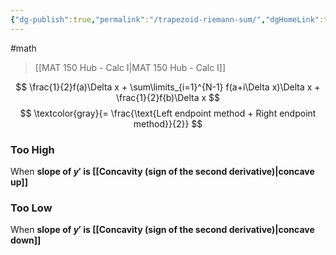 ```yaml
---
{"dg-publish":true,"permalink":"/trapezoid-riemann-sum/","dgHomeLink":true,"dgPassFrontmatter":false,"dgShowLocalGraph":true}
---
```


#math 
> [[MAT 150 Hub - Calc I|MAT 150 Hub - Calc I]]

<style>
.container {font-family: sans-serif; text-align: center;}
.button-wrapper button {z-index: 1;height: 40px; width: 100px; margin: 10px;padding: 5px;}
.excalidraw .App-menu_top .buttonList { display: flex;}
.excalidraw-wrapper { height: 800px; margin: 50px; position: relative;}
:root[dir="ltr"] .excalidraw .layer-ui__wrapper .zen-mode-transition.App-menu_bottom--transition-left {transform: none;}
</style><script src="https://unpkg.com/react@17/umd/react.production.min.js"></script><script src="https://unpkg.com/react-dom@17/umd/react-dom.production.min.js"></script><script type="text/javascript" src="https://unpkg.com/@excalidraw/excalidraw@0.12.0/dist/excalidraw.production.min.js"></script><div id="Reimann_Sums_2022-10-17_1106.43.excalidraw.md1"></div><script>(function(){const InitialData={"type":"excalidraw","version":2,"source":"https://excalidraw.com","elements":[{"type":"line","version":942,"versionNonce":874351315,"isDeleted":false,"id":"nu5CawWojX7lu5bc0AYEa","fillStyle":"hachure","strokeWidth":1,"strokeStyle":"solid","roughness":0,"opacity":100,"angle":0,"x":-136.5199415140677,"y":-151.36678172696423,"strokeColor":"#000000","backgroundColor":"#fa5252","width":233.57876213650516,"height":96.91645843842508,"seed":147721981,"groupIds":[],"strokeSharpness":"round","boundElements":[],"updated":1666030089980,"link":null,"locked":false,"startBinding":null,"endBinding":null,"lastCommittedPoint":null,"startArrowhead":null,"endArrowhead":null,"points":[[0,0],[121.111243089158,-24.60803539177826],[233.57876213650516,-96.91645843842508]]},{"id":"IR3tWrubx9mKvJmnqndU3","type":"line","x":-107.10229578591773,"y":-104.96364938798118,"width":54.60043982009564,"height":61.42547038931474,"angle":0,"strokeColor":"#c92a2a","backgroundColor":"#fa5252","fillStyle":"hachure","strokeWidth":1,"strokeStyle":"solid","roughness":1,"opacity":100,"groupIds":[],"strokeSharpness":"sharp","seed":1740107069,"version":239,"versionNonce":1037543795,"isDeleted":false,"boundElements":null,"updated":1666030054309,"link":null,"locked":false,"points":[[0,0],[-0.853134923225582,-52.467594375934056],[53.747304896870055,-60.57235173828439],[53.32072929915964,0.8531186510303392],[0,0]],"lastCommittedPoint":[-2.9859640951919744,0.4265593255151998],"startBinding":null,"endBinding":null,"startArrowhead":null,"endArrowhead":null},{"type":"line","version":442,"versionNonce":1395918589,"isDeleted":false,"id":"IC7vv0Ck_x_V73EiExL8C","fillStyle":"hachure","strokeWidth":1,"strokeStyle":"solid","roughness":1,"opacity":100,"angle":0,"x":-52.075312912502085,"y":-103.04410801487,"strokeColor":"#c92a2a","backgroundColor":"#fa5252","width":58.439506294122815,"height":85.73975874856103,"seed":639347613,"groupIds":[],"strokeSharpness":"sharp","boundElements":[],"updated":1666030068417,"link":null,"locked":false,"startBinding":null,"endBinding":null,"lastCommittedPoint":null,"startArrowhead":null,"endArrowhead":null,"points":[[0,0],[1.2796942487408351,-61.42548666150998],[58.439506294122815,-85.73975874856103],[56.733252719866826,-1.2797430653264286],[0,0]]},{"type":"line","version":599,"versionNonce":1769643645,"isDeleted":false,"id":"BD6aOq6CR9mmUVVHhxxla","fillStyle":"hachure","strokeWidth":1,"strokeStyle":"solid","roughness":1,"opacity":100,"angle":0,"x":6.7908015237215285,"y":-103.36404378120167,"strokeColor":"#c92a2a","backgroundColor":"#fa5252","width":56.733252719866826,"height":121.99785467198957,"seed":1810223347,"groupIds":[],"strokeSharpness":"sharp","boundElements":[],"updated":1666030080885,"link":null,"locked":false,"startBinding":null,"endBinding":null,"lastCommittedPoint":null,"startArrowhead":null,"endArrowhead":null,"points":[[0,0],[0.8531349232256318,-85.73972620417061],[56.30667712215644,-121.99785467198959],[56.733252719866826,-1.2797430653264286],[0,0]]}],"appState":{"theme":"light","viewBackgroundColor":"#ffffff","currentItemStrokeColor":"#c92a2a","currentItemBackgroundColor":"#fa5252","currentItemFillStyle":"hachure","currentItemStrokeWidth":1,"currentItemStrokeStyle":"solid","currentItemRoughness":1,"currentItemOpacity":100,"currentItemFontFamily":1,"currentItemFontSize":20,"currentItemTextAlign":"left","currentItemStrokeSharpness":"sharp","currentItemStartArrowhead":null,"currentItemEndArrowhead":"arrow","currentItemLinearStrokeSharpness":"sharp","gridSize":null,"colorPalette":{}},"files":{}};InitialData.scrollToContent=true;App=()=>{const e=React.useRef(null),t=React.useRef(null),[n,i]=React.useState({width:void 0,height:void 0});return React.useEffect(()=>{i({width:t.current.getBoundingClientRect().width,height:t.current.getBoundingClientRect().height});const e=()=>{i({width:t.current.getBoundingClientRect().width,height:t.current.getBoundingClientRect().height})};return window.addEventListener("resize",e),()=>window.removeEventListener("resize",e)},[t]),React.createElement(React.Fragment,null,React.createElement("div",{className:"excalidraw-wrapper",ref:t},React.createElement(ExcalidrawLib.Excalidraw,{ref:e,width:n.width,height:n.height,initialData:InitialData,viewModeEnabled:!0,zenModeEnabled:!0,gridModeEnabled:!1})))},excalidrawWrapper=document.getElementById("Reimann_Sums_2022-10-17_1106.43.excalidraw.md1");ReactDOM.render(React.createElement(App),excalidrawWrapper);})();</script>
$$
\frac{1}{2}f(a)\Delta x +  \sum\limits_{i=1}^{N-1} f(a+i\Delta x)\Delta x + \frac{1}{2}f(b)\Delta x
$$
$$
\textcolor{gray}{= \frac{\text{Left endpoint method + Right endpoint method}}{2}}
$$

### Too High
When **slope of $y'$ is [[Concavity (sign of the second derivative)|concave up]]**

### Too Low
When **slope of $y'$ is [[Concavity (sign of the second derivative)|concave down]]**